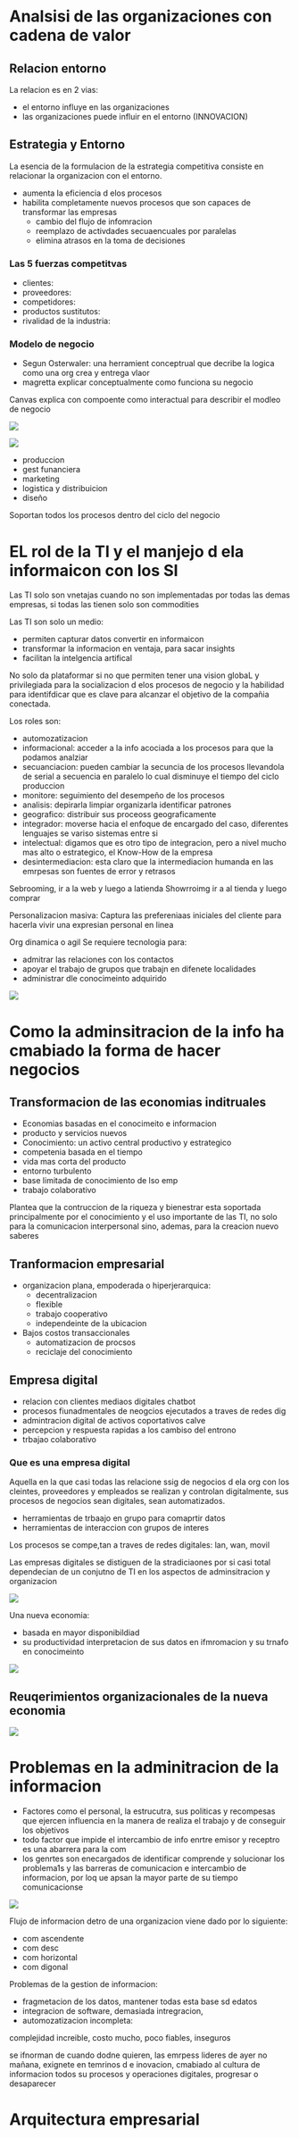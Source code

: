 # Analsisi de las organizaciones con cadena de valor

## Relacion entorno

La relacion es en 2 vias:
- el entorno influye en las organizaciones
- las organizaciones puede influir en el entorno (INNOVACION)

## Estrategia y Entorno
La esencia de la formulacion de la estrategia competitiva consiste en relacionar la organizacion con el entorno.

- aumenta la eficiencia d elos procesos
- habilita completamente nuevos procesos que son capaces de transformar las empresas
  - cambio del flujo de infomracion
  - reemplazo de activdades secuaencuales por paralelas
  - elimina atrasos en la toma de decisiones

### Las 5 fuerzas competitvas

- clientes: 
- proveedores:
- competidores:
- productos sustitutos:
- rivalidad de la industria:


### Modelo de negocio
- Segun Osterwaler: una herramient conceptrual que decribe la logica como una org crea y entrega vlaor
- magretta explicar conceptualmente como funciona su negocio

Canvas explica con compoente como interactual para describir el modleo de negocio

![](../assets/mod-can.png)

![](../assets/clases.png)

- produccion
- gest funanciera
- marketing
- logistica y distribuicion
- diseño

Soportan todos los procesos dentro del ciclo del negocio

# EL rol de la TI y el manjejo d ela informaicon con los SI

Las TI solo son vnetajas cuando no son implementadas por todas las demas empresas, si todas las tienen solo son commodities

Las TI son solo un medio:
- permiten capturar datos convertir en informaicon
- transformar la informacion en ventaja, para sacar insights
- facilitan la intelgencia artifical

No solo da plataformar si no que permiten tener una vision globaL y privilegiada para la socializacion d elos procesos de negocio y la habilidad para identifdicar que es clave para alcanzar el objetivo de la compañia conectada.

Los roles son:
- automozatizacion
- informacional: acceder a la info acociada a los procesos para que la podamos analziar
- secuanciacion: pueden cambiar la secuncia de los procesos llevandola de serial a secuencia en paralelo lo cual disminuye el tiempo del ciclo produccion
- monitore: seguimiento del desempeño de los procesos
- analisis: depirarla limpiar organizarla identificar patrones
- geografico: distribuir sus proceoss geograficamente
- integrador: moverse hacia el enfoque de encargado del caso, diferentes lenguajes se variso sistemas entre si
- intelectual: digamos que es otro tipo de integracion, pero a nivel mucho mas alto o estrategico, el Know-How de la empresa
- desintermediacion: esta claro que la intermediacion humanda en las emrpesas son fuentes de error y retrasos

Sebrooming, ir a la web y luego a latienda
Showrroimg ir a al tienda y luego comprar

Personalizacion masiva:  Captura las prefereniaas iniciales del cliente para hacerla vivir una expresian personal en linea

Org dinamica o agil
Se requiere tecnologia para:
- admitrar las relaciones con los contactos
- apoyar el trabajo de grupos que trabajn en difenete localidades
- administrar dle conocimeinto adquirido

![](../assets/aqr.png)

# Como la adminsitracion de la info ha cmabiado la forma de hacer negocios 

## Transformacion de las economias inditruales
- Economias basadas en el conocimeito e informacion 
- producto y servicios nuevos
- Conocimiento: un activo central productivo y estrategico
- competenia basada en el tiempo
- vida mas corta del producto
- entorno turbulento
- base limitada de conocimiento de lso emp
- trabajo colaborativo

Plantea que la contruccion de la riqueza y bienestrar esta soportada principalmente por el conocimiento y el uso importante de las TI, no solo para la comunicacion interpersonal sino, ademas, para la creacion nuevo saberes

## Tranformacion empresarial
- organizacion plana, empoderada o hiperjerarquica:
  - decentralizacion
  - flexible
  - trabajo cooperativo
  - independeinte de la ubicacion
- Bajos costos transaccionales
  - automatizacion de procsos
  - reciclaje del conocimiento

## Empresa digital
- relacion con clientes mediaos digitales chatbot
- procesos fiunadmentales de neogcios ejecutados a traves de redes dig
- admintracion digital de activos coportativos calve
- percepcion y respuesta rapidas a los cambiso del entrono
- trbajao colaborativo

### Que es una empresa digital
Aquella en la que casi todas las relacione ssig de negocios d ela org con los cleintes, proveedores y empleados se realizan y controlan digitalmente, sus procesos de negocios sean digitales, sean automatizados.

- herramientas de trbaajo en grupo para comaprtir datos
- herramientas de interaccion con grupos de interes

Los procesos se compe,tan a traves de redes digitales: lan, wan, movil

Las empresas digitales se distiguen de la stradiciaones por si casi total dependecian de un conjutno de TI en los aspectos de adminsitracion y organizacion

![](../assets/sistem-dig.png)

Una nueva economia:
- basada en mayor disponibildiad
- su productividad interpretacion de sus datos en ifmromacion y su trnafo en conocimeinto

![](../assets/trnafor.png)

## Reuqerimientos organizacionales de la nueva economia

![](../assets/reqe-nuev-ec.png)

# Problemas en la adminitracion de la informacion

- Factores como el personal, la estrucutra, sus politicas y recompesas que ejercen influencia en la manera de realiza el trabajo y de conseguir los objetivos
- todo factor que impide el intercambio de info enrtre emisor y receptro es una abarrera para la com
- los genrtes son enecargados de identificar comprende y solucionar los problema1s y las barreras de comunicacion e intercambio de informacion, por loq ue apsan la mayor parte de su tiempo comunicacionse

![](../assets/context.png)

Flujo de informacion detro de una organizacion viene dado por lo siguiente:
- com ascendente
- com desc
- com horizontal
- com digonal

Problemas de la gestion de informacion:
- fragmetacion de los datos, mantener todas esta base sd edatos
- integracion de software, demasiada intregracion, 
- automozatizacion incompleta: 
  
complejidad increible, costo mucho, poco fiables, inseguros

se ifnorman de cuando dodne quieren, las emrpess lideres de ayer no mañana, exignete en temrinos d e inovacion, cmabiado al cultura de informacion
todos su procesos y operaciones digitales, progresar o desaparecer



# Arquitectura empresarial